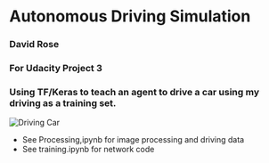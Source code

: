 # Autonomous Driving Simulation
### David Rose
### For Udacity Project 3

### Using TF/Keras to teach an agent to drive a car using my driving as a training set.

![Driving Car](https://github.com/cipher982/Autonomous-Driving-Simulation/blob/master/media/car_driving.gif?raw=True)

* See Processing,ipynb for image processing and driving data
* See training.ipynb for network code
